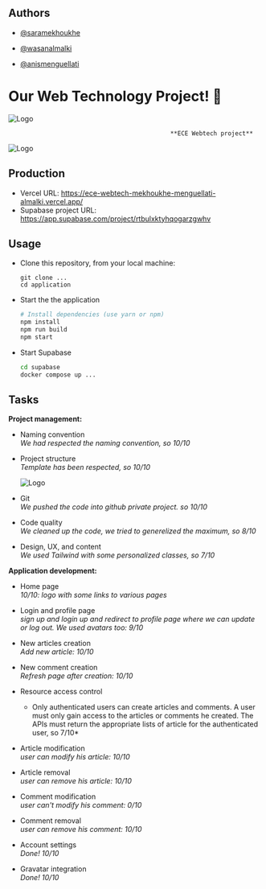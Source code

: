 ## Authors

- [@saramekhoukhe](https://github.com/saramekhoukhe)

- [@wasanalmalki](https://github.com/wasanalmalki)

- [@anismenguellati](https://github.com/wasanalmalki)


# Our Web Technology Project! 👋
![Logo](https://user-images.githubusercontent.com/115075351/209720478-0ab44163-49f6-4dfd-a51e-0091cf9ede44.png)

                                                 **ECE Webtech project**
                                                 
![Logo](https://user-images.githubusercontent.com/115075351/209866524-0764106d-6767-4e3b-a6f6-2261d5bab0a0.PNG)



## Production 

- Vercel URL: https://ece-webtech-mekhoukhe-menguellati-almalki.vercel.app/
- Supabase project URL: https://app.supabase.com/project/rtbulxktyhqogarzgwhv

## Usage

* Clone this repository, from your local machine:
  ```
  git clone ...
  cd application
  ```
* Start the the application
  ```bash
  # Install dependencies (use yarn or npm)
  npm install
  npm run build
  npm start
  ```
* Start Supabase
  ```bash
  cd supabase
  docker compose up ...
  ```


## Tasks
  
**Project management:**

* Naming convention   
  *We had respected the naming convention, so 10/10*

* Project structure   
  *Template has been respected, so 10/10*
  
  ![Logo](https://user-images.githubusercontent.com/115075351/209866721-c5ee8154-e197-4bcf-9f1e-df08dda03d71.png)

* Git   
  *We pushed the code into github private project. so 10/10*

* Code quality   
  *We cleaned up the code, we tried to generelized the maximum, so 8/10*

* Design, UX, and content   
  *We used Tailwind with some personalized classes, so 7/10*

**Application development:**

* Home page   
  *10/10: logo with some links to various pages*

* Login and profile page   
  *sign up and login up and redirect to profile page where we can update or log out. We used avatars too: 9/10*
* New articles creation   
  *Add new article: 10/10*
* New comment creation   
  *Refresh page after creation: 10/10*
* Resource access control   
  * Only authenticated users can create articles and comments. A user must only gain access to the articles or comments he created. The APIs must return the appropriate lists of article for the authenticated user, so 7/10*
* Article modification   
  *user can modify his article: 10/10*
* Article removal   
  *user can remove his article: 10/10*
* Comment modification   
  *user can't modify his comment: 0/10*
* Comment removal   
  *user can remove his comment: 10/10*
* Account settings   
  *Done! 10/10*
* Gravatar integration   
  *Done! 10/10*

